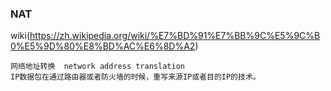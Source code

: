 ### NAT
wiki(https://zh.wikipedia.org/wiki/%E7%BD%91%E7%BB%9C%E5%9C%B0%E5%9D%80%E8%BD%AC%E6%8D%A2)
```
网络地址转换  network address translation
IP数据包在通过路由器或者防火墙的时候，重写来源IP或者目的IP的技术。
```
